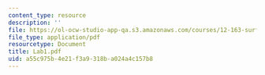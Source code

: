 ```yaml
---
content_type: resource
description: ''
file: https://ol-ocw-studio-app-qa.s3.amazonaws.com/courses/12-163-surface-processes-and-landscape-evolution-fall-2004/a55c975b4e21f3a9318ba024a4c157b8_Lab1.pdf
file_type: application/pdf
resourcetype: Document
title: Lab1.pdf
uid: a55c975b-4e21-f3a9-318b-a024a4c157b8
---
```

